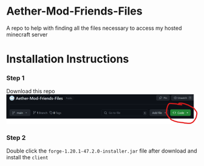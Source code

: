 # Aether-Mod-Friends-Files
 A repo to help with finding all the files necessary to access my hosted minecraft server

# Installation Instructions

### Step 1

Download this repo
![download](photos/github-download.png)

### Step 2
Double click the `forge-1.20.1-47.2.0-installer.jar` file after download and install the `client`
